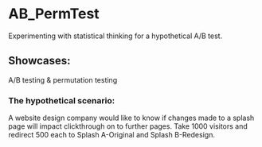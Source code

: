 # AB_PermTest 

Experimenting with statistical thinking for a hypothetical A/B test.  

## Showcases:  
A/B testing & permutation testing  

### The hypothetical scenario:  
A website design company would like to know if changes made to a splash page will impact clickthrough on to further pages. 
Take 1000 visitors and redirect 500 each to  Splash A-Original and Splash B-Redesign.
